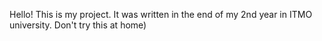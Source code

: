Hello! This is my project. It was written in the end of my 2nd year in ITMO university. Don't try this at home)
